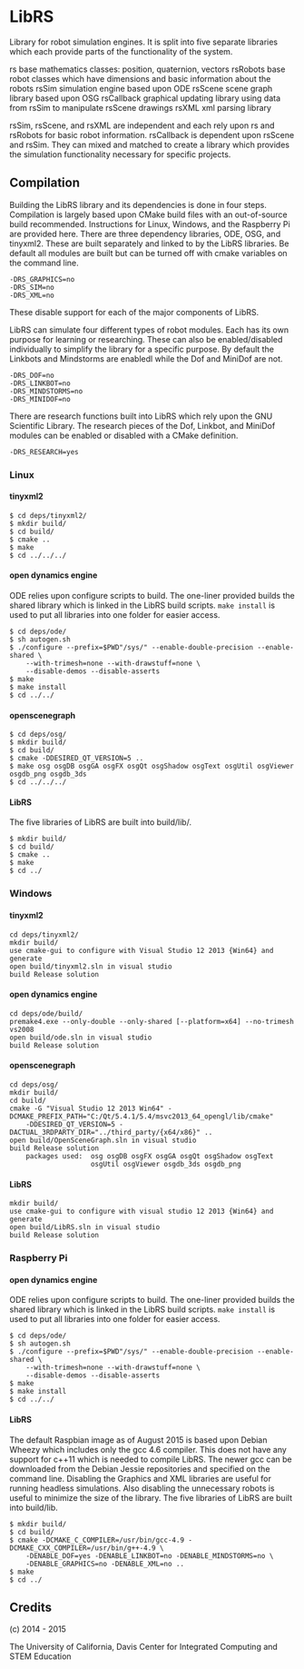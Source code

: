 # LibRS

Library for robot simulation engines.  It is split into five separate libraries
which each provide parts of the functionality of the system.

rs			base mathematics classes: position, quaternion, vectors
rsRobots	base robot classes which have dimensions and basic information
			about the robots
rsSim		simulation engine based upon ODE
rsScene		scene graph library based upon OSG
rsCallback	graphical updating library using data from rsSim to manipulate
			rsScene drawings
rsXML		xml parsing library

rsSim, rsScene, and rsXML are independent and each rely upon rs and rsRobots
for basic robot information.  rsCallback is dependent upon rsScene and rsSim.
They can mixed and matched to create a library which provides the simulation
functionality necessary for specific projects.

## Compilation

Building the LibRS library and its dependencies is done in four steps.
Compilation is largely based upon CMake build files with an out-of-source build
recommended.  Instructions for Linux, Windows, and the Raspberry Pi are
provided here.  There are three dependency libraries, ODE, OSG, and tinyxml2.
These are built separately and linked to by the LibRS libraries.  Be default
all modules are built but can be turned off with cmake variables on the command
line.
```
-DRS_GRAPHICS=no
-DRS_SIM=no
-DRS_XML=no
```
These disable support for each of the major components of LibRS.

LibRS can simulate four different types of robot modules.  Each has its own
purpose for learning or researching.  These can also be enabled/disabled
individually to simplify the library for a specific purpose.  By default the
Linkbots and Mindstorms are enabledl while the Dof and MiniDof are not.
```
-DRS_DOF=no
-DRS_LINKBOT=no
-DRS_MINDSTORMS=no
-DRS_MINIDOF=no
```

There are research functions built into LibRS which rely upon the GNU
Scientific Library.  The research pieces of the Dof, Linkbot, and MiniDof
modules can be enabled or disabled with a CMake definition.
```
-DRS_RESEARCH=yes
```

### Linux

#### tinyxml2
```
$ cd deps/tinyxml2/
$ mkdir build/
$ cd build/
$ cmake ..
$ make
$ cd ../../../
```

#### open dynamics engine
ODE relies upon configure scripts to build.  The one-liner provided builds the
shared library which is linked in the LibRS build scripts.  ``make install`` is
used to put all libraries into one folder for easier access.
```
$ cd deps/ode/
$ sh autogen.sh
$ ./configure --prefix=$PWD"/sys/" --enable-double-precision --enable-shared \
	--with-trimesh=none --with-drawstuff=none \
	--disable-demos --disable-asserts
$ make
$ make install
$ cd ../../
```

#### openscenegraph
```
$ cd deps/osg/
$ mkdir build/
$ cd build/
$ cmake -DDESIRED_QT_VERSION=5 ..
$ make osg osgDB osgGA osgFX osgQt osgShadow osgText osgUtil osgViewer osgdb_png osgdb_3ds
$ cd ../../../
```

#### LibRS
The five libraries of LibRS are built into build/lib/.
```
$ mkdir build/
$ cd build/
$ cmake ..
$ make
$ cd ../
```

### Windows

#### tinyxml2
```
cd deps/tinyxml2/
mkdir build/
use cmake-gui to configure with Visual Studio 12 2013 {Win64} and generate
open build/tinyxml2.sln in visual studio
build Release solution
```

#### open dynamics engine
```
cd deps/ode/build/
premake4.exe --only-double --only-shared [--platform=x64] --no-trimesh vs2008
open build/ode.sln in visual studio
build Release solution
```

#### openscenegraph
```
cd deps/osg/
mkdir build/
cd build/
cmake -G "Visual Studio 12 2013 Win64" -DCMAKE_PREFIX_PATH="C:/Qt/5.4.1/5.4/msvc2013_64_opengl/lib/cmake"
	-DDESIRED_QT_VERSION=5 -DACTUAL_3RDPARTY_DIR="../third_party/{x64/x86}" ..
open build/OpenSceneGraph.sln in visual studio
build Release solution
	packages used:	osg osgDB osgFX osgGA osgQt osgShadow osgText
					osgUtil osgViewer osgdb_3ds osgdb_png
```

#### LibRS
```
mkdir build/
use cmake-gui to configure with visual studio 12 2013 {Win64} and generate
open build/LibRS.sln in visual studio
build Release solution
```

### Raspberry Pi

#### open dynamics engine
ODE relies upon configure scripts to build.  The one-liner provided builds the
shared library which is linked in the LibRS build scripts.  ``make install`` is
used to put all libraries into one folder for easier access.
```
$ cd deps/ode/
$ sh autogen.sh
$ ./configure --prefix=$PWD"/sys/" --enable-double-precision --enable-shared \
	--with-trimesh=none --with-drawstuff=none \
	--disable-demos --disable-asserts
$ make
$ make install
$ cd ../../
```

#### LibRS
The default Raspbian image as of August 2015 is based upon Debian Wheezy which
includes only the gcc 4.6 compiler.  This does not have any support for c++11
which is needed to compile LibRS.  The newer gcc can be downloaded from the
Debian Jessie repositories and specified on the command line.  Disabling the
Graphics and XML libraries are useful for running headless simulations.  Also
disabling the unnecessary robots is useful to minimize the size of the library.
The five libraries of LibRS are built into build/lib.
```
$ mkdir build/
$ cd build/
$ cmake -DCMAKE_C_COMPILER=/usr/bin/gcc-4.9 -DCMAKE_CXX_COMPILER=/usr/bin/g++-4.9 \
	-DENABLE_DOF=yes -DENABLE_LINKBOT=no -DENABLE_MINDSTORMS=no \
	-DENABLE_GRAPHICS=no -DENABLE_XML=no ..
$ make
$ cd ../
```

## Credits
(c) 2014 - 2015

The University of California, Davis
Center for Integrated Computing and STEM Education

